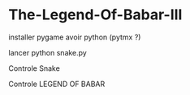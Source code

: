 # The-Legend-Of-Babar-III

installer pygame
avoir python
(pytmx ?)

lancer python snake.py

Controle Snake

Controle LEGEND OF BABAR